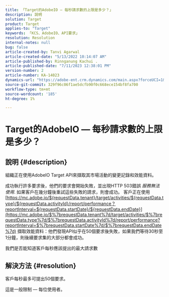 ```yaml
---
title: 「Target的AdobeIO — 每秒請求數的上限是多少？」
description: 說明
solution: Target
product: Target
applies-to: "Target"
keywords: 「KCS、AdobeIO、API要求」
resolution: Resolution
internal-notes: null
bug: false
article-created-by: Tanvi Agarwal
article-created-date: "5/13/2022 10:14:07 AM"
article-published-by: Rinnganung Kachui .
article-published-date: "7/11/2023 12:38:01 PM"
version-number: 2
article-number: KA-14023
dynamics-url: "https://adobe-ent.crm.dynamics.com/main.aspx?forceUCI=1&pagetype=entityrecord&etn=knowledgearticle&id=78b79668-a5d2-ec11-a7b5-00224809c27a"
source-git-commit: 329f96c06f1ae5dcfb90f0c668ece154bf8fa700
workflow-type: tm+mt
source-wordcount: '185'
ht-degree: 1%

---
```


# Target的AdobeIO — 每秒請求數的上限是多少？

## 說明 {#description}


組織正在使用AdobeIO Target API來擷取其市場活動的變更記錄和效能資料。

成功執行許多要求後，他們的要求會開始失敗，並出現HTTP 503錯誤 *服務無法使用*. 如果客戶在幾分鐘後重試這些失敗的請求，則會成功。 客戶正在使用 [https://mc.adobe.io/${requestData.tenant}/target/activities/${requestData.type}/${requestData.activityId}/report/performance？reportInterval=${requestData.startDate}/${requestData.endDate}](https://mc.adobe.io/$%7brequestData.tenant%7d/target/activities/$%7brequestData.type%7d/$%7brequestData.activityId%7d/report/performance?reportInterval=$%7brequestData.startDate%7d/$%7brequestData.endDate%7d) 擷取效能資料：他們發現API似乎在50個要求後失敗，如果我們等待30秒至1分鐘，則後續要求集的大部分都會成功。

我們是否能知道客戶每秒應該提出的最大請求數


## 解決方法 {#resolution}


客戶每秒最多可提出50個要求。

這是一般限制 — 每位使用者。
